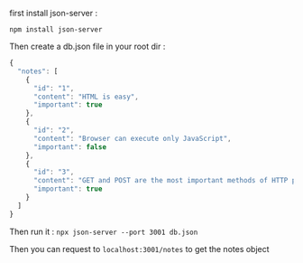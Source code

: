 
first install json-server :
```
npm install json-server
```

Then create a db.json file in your root dir :

```js
{
  "notes": [
    {
      "id": "1",
      "content": "HTML is easy",
      "important": true
    },
    {
      "id": "2",
      "content": "Browser can execute only JavaScript",
      "important": false
    },
    {
      "id": "3",
      "content": "GET and POST are the most important methods of HTTP protocol",
      "important": true
    }
  ]
}
```


Then run it : 
`npx json-server --port 3001 db.json`

Then you can request to `localhost:3001/notes` to get the notes object

